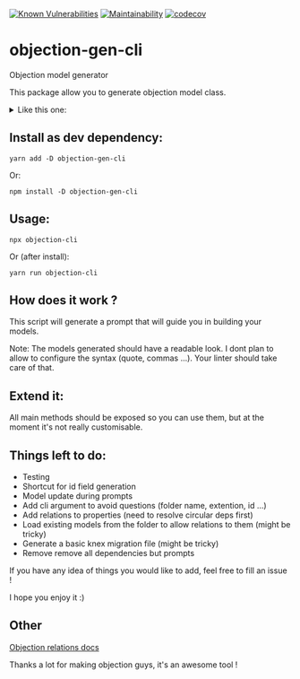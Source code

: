 [![Known Vulnerabilities](https://snyk.io/test/github/MarcDeletang/objection-gen-cli/badge.svg?targetFile=package.json)](https://snyk.io/test/github/MarcDeletang/objection-gen-cli?targetFile=package.json)
[![Maintainability](https://api.codeclimate.com/v1/badges/5feb4d0abeeb8a8b319e/maintainability)](https://codeclimate.com/github/MarcDeletang/objection-gen-cli/maintainability)
[![codecov](https://codecov.io/gh/MarcDeletang/objection-gen-cli/branch/master/graph/badge.svg)](https://codecov.io/gh/MarcDeletang/objection-gen-cli)

# objection-gen-cli

Objection model generator

This package allow you to generate objection model class.

<details>
  <summary>Like this one:</summary>
  
```
import { Model } from 'objection';

export class User extends Model {
    public id: number;
    public firstName?: string;

    static get tableName() {
        return 'users';
    }

    static get relationMappings() {
        const { Product } = require('./product');

        return {
            children: {
                relation: Model.HasManyRelation,
                modelClass: User,
                join: {
                    from: 'users.id',
                    to: 'users.parent_id'
                }
            },
            parent: {
                relation: Model.HasOneRelation,
                modelClass: User,
                join: {
                    from: 'users.parent_id',
                    to: 'users.id'
                }
            },
            userProducts: {
                relation: Model.ManyToManyRelation,
                modelClass: Product,
                join: {
                    from: 'users.id',
                    through: {
                        from: 'user_product.user_id',
                        to: 'user_product.product_id'
                    },
                    to: 'products.id'
                }
            },
        };
    }

}
```
</details>

## Install as dev dependency:

```
yarn add -D objection-gen-cli
```

Or:

```
npm install -D objection-gen-cli
```

## Usage:

```
npx objection-cli
```

Or (after install):

```
yarn run objection-cli
```

## How does it work ?

This script will generate a prompt that will guide you in building your models.

Note: The models generated should have a readable look. I dont plan to allow to configure the syntax (quote, commas ...). Your linter should take care of that.

## Extend it:

All main methods should be exposed so you can use them, but at the moment it's not really customisable.


## Things left to do:

- Testing
- Shortcut for id field generation
- Model update during prompts
- Add cli argument to avoid questions (folder name, extention, id ...)
- Add relations to properties (need to resolve circular deps first)
- Load existing models from the folder to allow relations to them (might be tricky)
- Generate a basic knex migration file (might be tricky)
- Remove remove all dependencies but prompts

If you have any idea of things you would like to add, feel free to fill an issue !

I hope you enjoy it :)

## Other

[Objection relations docs](https://vincit.github.io/objection.js/guide/relations.html)

Thanks a lot for making objection guys, it's an awesome tool !
